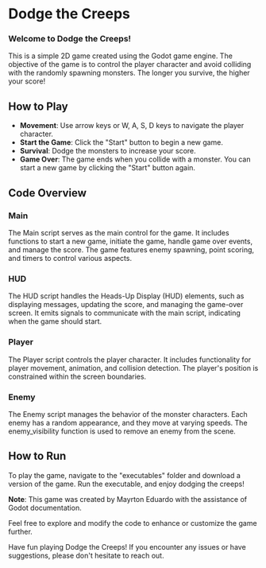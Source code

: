 # Dodge the Creeps

### Welcome to Dodge the Creeps!

This is a simple 2D game created using the Godot game engine. The objective of the game is to control the player character and avoid colliding with the randomly spawning monsters. The longer you survive, the higher your score!

## How to Play

* **Movement**: Use arrow keys or W, A, S, D keys to navigate the player character.
* **Start the Game**: Click the "Start" button to begin a new game.
* **Survival**: Dodge the monsters to increase your score.
* **Game Over**: The game ends when you collide with a monster. You can start a new game by clicking the "Start" button again.

## Code Overview

### Main

The Main script serves as the main control for the game. It includes functions to start a new game, initiate the game, handle game over events, and manage the score. The game features enemy spawning, point scoring, and timers to control various aspects.

### HUD

The HUD script handles the Heads-Up Display (HUD) elements, such as displaying messages, updating the score, and managing the game-over screen. It emits signals to communicate with the main script, indicating when the game should start.

### Player

The Player script controls the player character. It includes functionality for player movement, animation, and collision detection. The player's position is constrained within the screen boundaries.

### Enemy

The Enemy script manages the behavior of the monster characters. Each enemy has a random appearance, and they move at varying speeds. The enemy_visibility function is used to remove an enemy from the scene.

## How to Run

To play the game, navigate to the "executables" folder and download a version of the game. Run the executable, and enjoy dodging the creeps!

**Note**: This game was created by Mayrton Eduardo with the assistance of Godot documentation.

Feel free to explore and modify the code to enhance or customize the game further.

Have fun playing Dodge the Creeps! If you encounter any issues or have suggestions, please don't hesitate to reach out.
